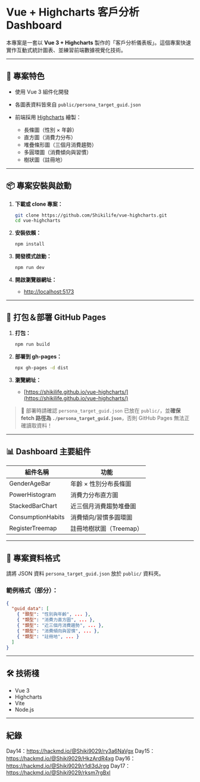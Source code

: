 # Vue + Highcharts 客戶分析 Dashboard

本專案是一套以 **Vue 3 + Highcharts** 製作的「客戶分析儀表板」。這個專案快速實作互動式統計圖表、並練習前端數據視覺化技術。

---

## 🚀 專案特色

* 使用 Vue 3 組件化開發
* 各圖表資料皆來自 `public/persona_target_guid.json`
* 前端採用 [Highcharts](https://www.highcharts.com/) 繪製：

  * 長條圖（性別 × 年齡）
  * 直方圖（消費力分布）
  * 堆疊條形圖（三個月消費趨勢）
  * 多圓環圖（消費傾向與習慣）
  * 樹狀圖（註冊地）


---

## 📦 專案安裝與啟動

1. **下載或 clone 專案：**

   ```bash
   git clone https://github.com/Shikilife/vue-highcharts.git
   cd vue-highcharts
   ```
2. **安裝依賴：**

   ```bash
   npm install
   ```
3. **開發模式啟動：**

   ```bash
   npm run dev
   ```
4. **開啟瀏覽器網址：**

   * [http://localhost:5173](http://localhost:5173)

---

## 🔧 打包＆部署 GitHub Pages

1. **打包：**

   ```bash
   npm run build
   ```
2. **部署到 gh-pages：**

   ```bash
   npx gh-pages -d dist
   ```
3. **瀏覽網址：**

   * [https://shikilife.github.io/vue-highcharts/](https://shikilife.github.io/vue-highcharts/)

> 🚩 部署時請確認 `persona_target_guid.json` 已放在 `public/`，並**確保 fetch 路徑為 `./persona_target_guid.json`**，否則 GitHub Pages 無法正確讀取資料！

---

## 📊 Dashboard 主要組件

| 組件名稱              | 功能              |
| ----------------- | --------------- |
| GenderAgeBar      | 年齡 × 性別分布長條圖    |
| PowerHistogram    | 消費力分布直方圖        |
| StackedBarChart   | 近三個月消費趨勢堆疊圖     |
| ConsumptionHabits | 消費傾向/習慣多圓環圖     |
| RegisterTreemap   | 註冊地樹狀圖（Treemap） |

---

## 📝 專案資料格式

請將 JSON 資料 `persona_target_guid.json` 放於 `public/` 資料夾。

### 範例格式（部分）：

```json
{
  "guid_data": [
    { "類型": "性別與年齡", ... },
    { "類型": "消費力直方圖", ... },
    { "類型": "近三個月消費趨勢", ... },
    { "類型": "消費傾向與習慣", ... },
    { "類型": "註冊地", ... }
  ]
}
```

---

## 🛠 技術棧

* Vue 3
* Highcharts
* Vite
* Node.js

---

## 紀錄
Day14：https://hackmd.io/@Shiki9029/ry3a6NaVgx
Day15：https://hackmd.io/@Shiki9029/HkzArdR4xg
Day16：https://hackmd.io/@Shiki9029/r1dl3dJrgg
Day17：https://hackmd.io/@Shiki9029/rksm7rgBxl



